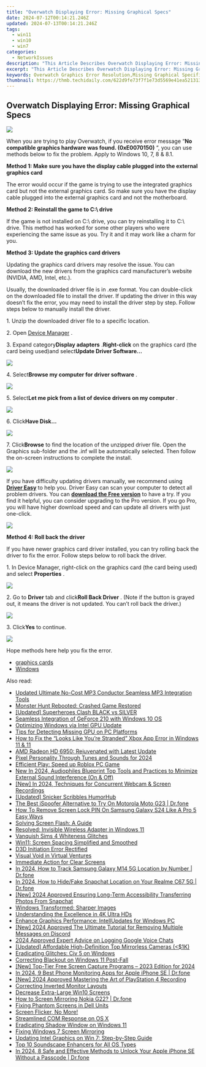 ```yaml
---
title: "Overwatch Displaying Error: Missing Graphical Specs"
date: 2024-07-12T00:14:21.246Z
updated: 2024-07-13T00:14:21.246Z
tags:
  - win11
  - win10
  - win7
categories:
  - NetworkIssues
description: "This Article Describes Overwatch Displaying Error: Missing Graphical Specs"
excerpt: "This Article Describes Overwatch Displaying Error: Missing Graphical Specs"
keywords: Overwatch Graphics Error Resolution,Missing Graphical Specifications in Overwatch,Fix Overwatch Display Missing Specs,How to Resolve Overwatch Graphical Issue,Overwatch System Requirements and Errors,Graphical Specs Mismatch in Overwatch,Troubleshoot Graphics Error in Overwatch Game
thumbnail: https://thmb.techidaily.com/622d9fe73f7f1e73d5569e41ea521313a670d1c14e23661bf478ad1eace74e43.jpg
---
```


## Overwatch Displaying Error: Missing Graphical Specs

![](https://images.drivereasy.com/wp-content/uploads/2017/05/img_591408431b0ab.png)

 When you are trying to play Overwatch, if you receive error message “**No compatible graphics hardware was found. (0xE0070150)** “, you can use methods below to fix the problem. Apply to Windows 10, 7, 8 & 8.1.

 **Method 1: Make sure you have the display cable plugged into the external graphics card**

 The error would occur if the game is trying to use the integrated graphics card but not the external graphics card. So make sure you have the display cable plugged into the external graphics card and not the motherboard.

 **Method 2: Reinstall the game to C:\\ drive**

 If the game is not installed on C:\\ drive, you can try reinstalling it to C:\\ drive. This method has worked for some other players who were experiencing the same issue as you. Try it and it may work like a charm for you.

 **Method 3: Update the graphics card drivers**

 Updating the graphics card drivers may resolve the issue. You can download the new drivers from the graphics card manufacturer’s website (NVIDIA, AMD, Intel, etc.).

 Usually, the downloaded driver file is in .exe format. You can double-click on the downloaded file to install the driver. If updating the driver in this way doesn’t fix the error, you may need to install the driver step by step. Follow steps below to manually install the driver.

1\. Unzip the downloaded driver file to a specific location.

 2\. Open [Device Manager](https://tools.techidaily.com/drivereasy/download/) .

 3\. Expand category**Display adapters** .**Right-click** on the graphics card (the card being used)and select**Update Driver Software…**

![](https://images.drivereasy.com/wp-content/uploads/2017/05/img_5914141d63e4b.png)

 4\. Select**Browse my computer for driver software** .

![](https://images.drivereasy.com/wp-content/uploads/2017/05/img_591415094a7c9.png)

 5\. Select**Let me pick from a list of device drivers on my computer** .

![](https://images.drivereasy.com/wp-content/uploads/2017/05/img_5914153e7d198.png)

 6\. Click**Have Disk…**

![](https://images.drivereasy.com/wp-content/uploads/2017/05/img_591415be533d2.png)

 7\. Click**Browse** to find the location of the unzipped driver file. Open the Graphics sub-folder and the .inf will be automatically selected. Then follow the on-screen instructions to complete the install.

![](https://images.drivereasy.com/wp-content/uploads/2017/05/img_591415e0ec12e.png)

 If you have difficulty updating drivers manually, we recommend using **[Driver Easy](https://tools.techidaily.com/drivereasy/download/)**  to help you. Driver Easy can scan your computer to detect all problem drivers. You can **[download the Free version](https://tools.techidaily.com/drivereasy/download/)**  to have a try. If you find it helpful, you can consider upgrading to the Pro version. If you go Pro, you will have higher download speed and can update all drivers with just one-click.

![](https://images.drivereasy.com/wp-content/uploads/2017/05/img_591411cd9d0b1.png)

 **Method 4: Roll back the driver**

 If you have newer graphics card driver installed, you can try rolling back the driver to fix the error. Follow steps below to roll back the driver.

 1\. In Device Manager, right-click on the graphics card (the card being used) and select **Properties** .

![](https://images.drivereasy.com/wp-content/uploads/2017/05/img_591419bf4c932.png)

 2\. Go to **Driver** tab and click**Roll Back Driver** . (Note if the button is grayed out, it means the driver is not updated. You can’t roll back the driver.)

![](https://images.drivereasy.com/wp-content/uploads/2017/05/img_591419da20a4b.png)

 3\. Click**Yes** to continue.

![](https://images.drivereasy.com/wp-content/uploads/2017/05/img_59141a228485c.png)

Hope methods here help you fix the error.

* [graphics cards](https://tools.techidaily.com/drivereasy/download/)
* [Windows](https://tools.techidaily.com/drivereasy/download/)

<ins class="adsbygoogle"
     style="display:block"
     data-ad-format="autorelaxed"
     data-ad-client="ca-pub-7571918770474297"
     data-ad-slot="1223367746"></ins>



<ins class="adsbygoogle"
     style="display:block"
     data-ad-client="ca-pub-7571918770474297"
     data-ad-slot="8358498916"
     data-ad-format="auto"
     data-full-width-responsive="true"></ins>



<span class="atpl-alsoreadstyle">Also read:</span>
<div><ul>
<li><a href="https://audio-editing.techidaily.com/updated-ultimate-no-cost-mp3-conductor-seamless-mp3-integration-tools/"><u>Updated Ultimate No-Cost MP3 Conductor Seamless MP3 Integration Tools</u></a></li>
<li><a href="https://network-issues.techidaily.com/monster-hunt-rebooted-crashed-game-restored/"><u>Monster Hunt Rebooted: Crashed Game Restored</u></a></li>
<li><a href="https://some-approaches.techidaily.com/updated-superheroes-clash-black-vs-silver/"><u>[Updated] Superheroes Clash  BLACK vs SILVER</u></a></li>
<li><a href="https://network-issues.techidaily.com/seamless-integration-of-geforce-210-with-windows-10-os/"><u>Seamless Integration of GeForce 210 with Windows 10 OS</u></a></li>
<li><a href="https://network-issues.techidaily.com/optimizing-windows-via-intel-gpu-update/"><u>Optimizing Windows via Intel GPU Update</u></a></li>
<li><a href="https://network-issues.techidaily.com/tips-for-detecting-missing-gpu-on-pc-platforms/"><u>Tips for Detecting Missing GPU on PC Platforms</u></a></li>
<li><a href="https://windows11.techidaily.com/how-to-fix-the-looks-like-youre-stranded-xbox-app-error-in-windows-11-and-11/"><u>How to Fix the “Looks Like You’re Stranded” Xbox App Error in Windows 11 & 11</u></a></li>
<li><a href="https://network-issues.techidaily.com/amd-radeon-hd-6950-rejuvenated-with-latest-update/"><u>AMD Radeon HD 6950: Rejuvenated with Latest Update</u></a></li>
<li><a href="https://extra-guidance.techidaily.com/pixel-personality-through-tunes-and-sounds-for-2024/"><u>Pixel Personality Through Tunes and Sounds for 2024</u></a></li>
<li><a href="https://network-issues.techidaily.com/efficient-play-speed-up-roblox-pc-game/"><u>Efficient Play: Speed up Roblox PC Game</u></a></li>
<li><a href="https://audio-shaping.techidaily.com/new-in-2024-audiophiles-blueprint-top-tools-and-practices-to-minimize-external-sound-interference-on-and-off/"><u>New In 2024, Audiophiles Blueprint Top Tools and Practices to Minimize External Sound Interference (On & Off)</u></a></li>
<li><a href="https://on-screen-recording.techidaily.com/new-in-2024-techniques-for-concurrent-webcam-and-screen-recordings/"><u>[New] In 2024, Techniques for Concurrent Webcam & Screen Recordings</u></a></li>
<li><a href="https://extra-guidance.techidaily.com/updated-snicker-scribbles-humorhub/"><u>[Updated] Snicker Scribbles  HumorHub</u></a></li>
<li><a href="https://android-pokemon-go.techidaily.com/the-best-ispoofer-alternative-to-try-on-motorola-moto-g23-drfone-by-drfone-virtual-android/"><u>The Best iSpoofer Alternative to Try On Motorola Moto G23 | Dr.fone</u></a></li>
<li><a href="https://android-unlock.techidaily.com/how-to-remove-screen-lock-pin-on-samsung-galaxy-s24-like-a-pro-5-easy-ways-by-drfone-android/"><u>How To Remove Screen Lock PIN On Samsung Galaxy S24 Like A Pro 5 Easy Ways</u></a></li>
<li><a href="https://network-issues.techidaily.com/solving-screen-flash-a-guide/"><u>Solving Screen Flash: A Guide</u></a></li>
<li><a href="https://network-issues.techidaily.com/resolved-invisible-wireless-adapter-in-windows-11/"><u>Resolved: Invisible Wireless Adapter in Windows 11</u></a></li>
<li><a href="https://network-issues.techidaily.com/vanquish-sims-4-whiteness-glitches/"><u>Vanquish Sims 4 Whiteness Glitches</u></a></li>
<li><a href="https://network-issues.techidaily.com/win11-screen-spacing-simplified-and-smoothed/"><u>Win11: Screen Spacing Simplified and Smoothed</u></a></li>
<li><a href="https://network-issues.techidaily.com/d3d-initiation-error-rectified/"><u>D3D Initiation Error Rectified</u></a></li>
<li><a href="https://network-issues.techidaily.com/visual-void-in-virtual-ventures/"><u>Visual Void in Virtual Ventures</u></a></li>
<li><a href="https://network-issues.techidaily.com/immediate-action-for-clear-screens/"><u>Immediate Action for Clear Screens</u></a></li>
<li><a href="https://android-location-track.techidaily.com/in-2024-how-to-track-samsung-galaxy-m14-5g-location-by-number-drfone-by-drfone-virtual-android/"><u>In 2024, How to Track Samsung Galaxy M14 5G Location by Number | Dr.fone</u></a></li>
<li><a href="https://location-social.techidaily.com/in-2024-how-to-hidefake-snapchat-location-on-your-realme-c67-5g-drfone-by-drfone-virtual-android/"><u>In 2024, How to Hide/Fake Snapchat Location on Your Realme C67 5G | Dr.fone</u></a></li>
<li><a href="https://snapchat-videos.techidaily.com/new-2024-approved-ensuring-long-term-accessibility-transferring-photos-from-snapchat/"><u>[New] 2024 Approved  Ensuring Long-Term Accessibility  Transferring Photos From Snapchat</u></a></li>
<li><a href="https://network-issues.techidaily.com/windows-transformed-sharper-images/"><u>Windows Transformed: Sharper Images</u></a></li>
<li><a href="https://network-issues.techidaily.com/understanding-the-excellence-in-4k-ultra-hds/"><u>Understanding the Excellence in 4K Ultra HDs</u></a></li>
<li><a href="https://network-issues.techidaily.com/enhance-graphics-performance-intellupdates-for-windows-pc/"><u>Enhance Graphics Performance: IntellUpdates for Windows PC</u></a></li>
<li><a href="https://discord-videos.techidaily.com/new-2024-approved-the-ultimate-tutorial-for-removing-multiple-messages-on-discord/"><u>[New] 2024 Approved  The Ultimate Tutorial for Removing Multiple Messages on Discord</u></a></li>
<li><a href="https://screen-activity-recording.techidaily.com/2024-approved-expert-advice-on-logging-google-voice-chats/"><u>2024 Approved  Expert Advice on Logging Google Voice Chats</u></a></li>
<li><a href="https://extra-lessons.techidaily.com/updated-affordable-high-definition-top-mirrorless-cameras-(1k/"><u>[Updated] Affordable High-Definition  Top Mirrorless Cameras (<$1K)</u></a></li>
<li><a href="https://network-issues.techidaily.com/eradicating-glitches-civ-5-on-windows/"><u>Eradicating Glitches: Civ 5 on Windows</u></a></li>
<li><a href="https://network-issues.techidaily.com/correcting-blackout-on-windows-11-post-fall/"><u>Correcting Blackout on Windows 11 Post-Fall</u></a></li>
<li><a href="https://screen-sharing-recording.techidaily.com/new-top-tier-free-screen-capture-programs-2023-edition-for-2024/"><u>[New] Top-Tier Free Screen Capture Programs – 2023 Edition for 2024</u></a></li>
<li><a href="https://ios-location-track.techidaily.com/in-2024-9-best-phone-monitoring-apps-for-apple-iphone-se-drfone-by-drfone-virtual-ios/"><u>In 2024, 9 Best Phone Monitoring Apps for Apple iPhone SE | Dr.fone</u></a></li>
<li><a href="https://digital-screen-recording.techidaily.com/new-2024-approved-mastering-the-art-of-playstation-4-recording/"><u>[New] 2024 Approved  Mastering the Art of PlayStation 4 Recording</u></a></li>
<li><a href="https://network-issues.techidaily.com/correcting-inverted-monitor-layouts/"><u>Correcting Inverted Monitor Layouts</u></a></li>
<li><a href="https://network-issues.techidaily.com/decrease-extra-large-win10-screens/"><u>Decrease Extra-Large Win10 Screens</u></a></li>
<li><a href="https://screen-mirror.techidaily.com/how-to-screen-mirroring-nokia-g22-drfone-by-drfone-android/"><u>How to Screen Mirroring Nokia G22? | Dr.fone</u></a></li>
<li><a href="https://network-issues.techidaily.com/fixing-phantom-screens-in-dell-units/"><u>Fixing Phantom Screens in Dell Units</u></a></li>
<li><a href="https://network-issues.techidaily.com/1719974504839-screen-flicker-no-more/"><u>Screen Flicker, No More!</u></a></li>
<li><a href="https://network-issues.techidaily.com/streamlined-com-response-on-os-x/"><u>Streamlined COM Response on OS X</u></a></li>
<li><a href="https://network-issues.techidaily.com/eradicating-shadow-window-on-windows-11/"><u>Eradicating Shadow Window on Windows 11</u></a></li>
<li><a href="https://network-issues.techidaily.com/fixing-windows-7-screen-mirroring/"><u>Fixing Windows 7 Screen Mirroring</u></a></li>
<li><a href="https://network-issues.techidaily.com/updating-intel-graphics-on-win-7-step-by-step-guide/"><u>Updating Intel Graphics on Win 7: Step-by-Step Guide</u></a></li>
<li><a href="https://youtube-blog.techidaily.com/0-soundscape-enhancers-for-all-os-types/"><u>Top 10 Soundscape Enhancers for All OS Types</u></a></li>
<li><a href="https://iphone-unlock.techidaily.com/in-2024-8-safe-and-effective-methods-to-unlock-your-apple-iphone-se-without-a-passcode-drfone-by-drfone-ios/"><u>In 2024, 8 Safe and Effective Methods to Unlock Your Apple iPhone SE Without a Passcode | Dr.fone</u></a></li>
</ul></div>
